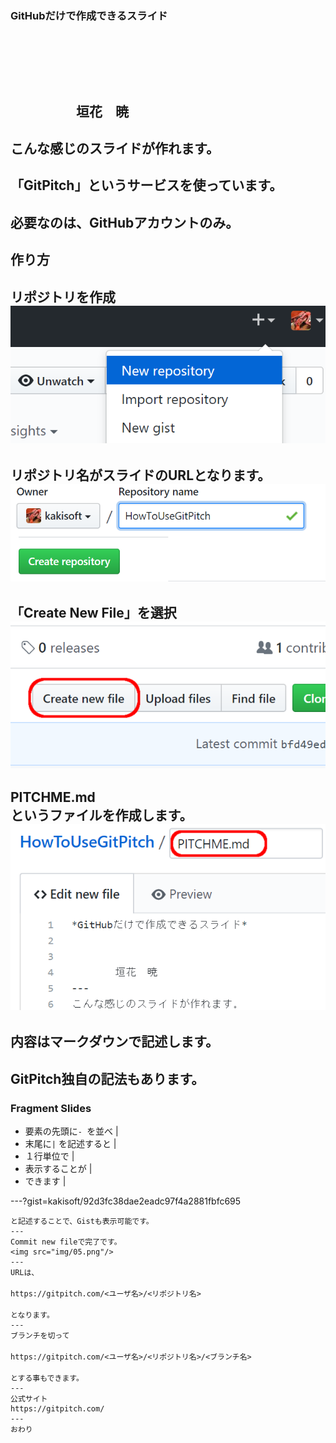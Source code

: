 ### GitHubだけで作成できるスライド
　  

　  
　  
　　　　　垣花　暁
---
こんな感じのスライドが作れます。
---
「GitPitch」というサービスを使っています。
---
必要なのは、GitHubアカウントのみ。
---
作り方
---
リポジトリを作成  
<img src="img/01.png">
---
リポジトリ名がスライドのURLとなります。  
<img src="img/02.png"/>
---
「Create New File」を選択  　
<img src="img/03.png"/>
---
PITCHME.md  
というファイルを作成します。  
<img src="img/04.png"/>  
---
内容はマークダウンで記述します。
---
GitPitch独自の記法もあります。
---
### Fragment Slides
- 要素の先頭に```- ```を並べ |
- 末尾に```|``` を記述すると |
- １行単位で                |
- 表示することが            |
- できます                 |

---?gist=kakisoft/92d3fc38dae2eadc97f4a2881fbfc695
```
と記述することで、Gistも表示可能です。
---
Commit new fileで完了です。  
<img src="img/05.png"/>
---
URLは、   
　  
https://gitpitch.com/<ユーザ名>/<リポジトリ名>  
　   
となります。
---
ブランチを切って  
　  
https://gitpitch.com/<ユーザ名>/<リポジトリ名>/<ブランチ名>  
　  
とする事もできます。
---
公式サイト  
https://gitpitch.com/
---
おわり
